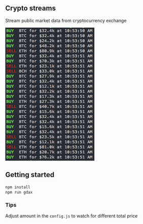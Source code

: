 ## Crypto streams
Stream public market data from cryptocurrency exchange

![logo](./example.png)

## Getting started
```
npm install
npm run gdax
```

### Tips
Adjust amount in the `config.js` to watch for different total price
